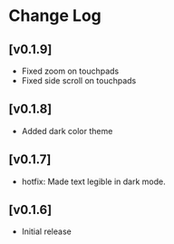 # Change Log

## [v0.1.9]

- Fixed zoom on touchpads
- Fixed side scroll on touchpads

## [v0.1.8]

- Added dark color theme

## [v0.1.7]

- hotfix: Made text legible in dark mode.


## [v0.1.6]

- Initial release